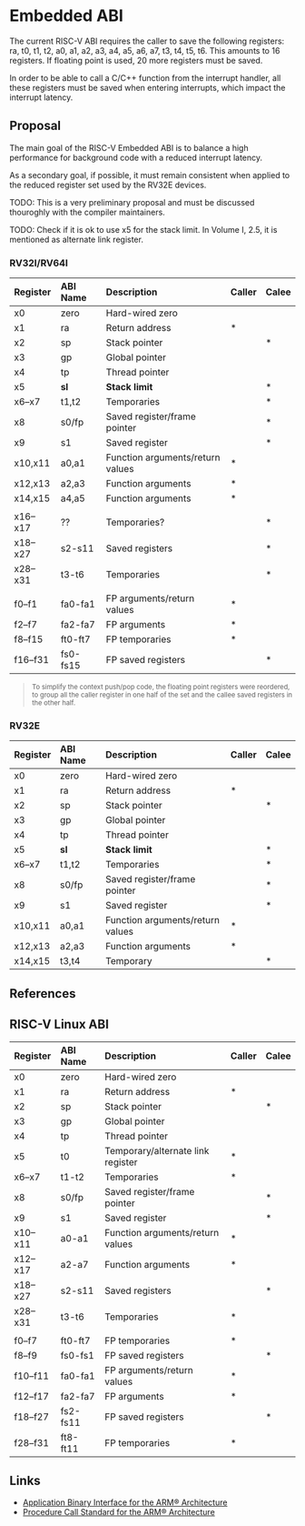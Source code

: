 # Embedded ABI

The current RISC-V ABI requires the caller to save the following registers: 
ra, t0, t1, t2, a0, a1, a2, a3, a4, a5, a6, a7, t3, t4, t5, t6. This amounts 
to 16 registers. If floating point is used, 20 more registers must be saved.

In order to be able to call a C/C++ function from the interrupt handler, all 
these registers must be saved when entering interrupts, which impact the
interrupt latency.

## Proposal

The main goal of the RISC-V Embedded ABI is to balance a high performance for background code with a reduced interrupt latency.

As a secondary goal, if possible, it must remain consistent when applied to the reduced register set used by the RV32E devices.

TODO: This is a very preliminary proposal and must be discussed thouroghly with the compiler maintainers.

TODO: Check if it is ok to use x5 for the stack limit. In Volume I, 2.5, it is mentioned as alternate link register.
### RV32I/RV64I

| Register | ABI Name | Description | Caller | Calee |
|:---------|:---------|:------------|--------|-------|
| x0 | zero | Hard-wired zero |  |  |
| x1 | ra | Return address | * |  |
| x2 | sp | Stack pointer |  | * |
| x3 | gp | Global pointer |  |  |
| x4 | tp | Thread pointer |  |  |
| x5 | **sl** | **Stack limit** |  | * |
| x6–x7 | t1,t2 | Temporaries | | * |
| x8 | s0/fp | Saved register/frame pointer |  | * |
| x9 | s1 | Saved register |  | * |
| x10,x11 | a0,a1 | Function arguments/return values | * |  |
| x12,x13 | a2,a3 | Function arguments | * |  |
| x14,x15 | a4,a5 | Function arguments | * |  |
|||||
| x16–x17 | ?? | Temporaries? |  | * |
| x18–x27 | s2-s11 | Saved registers |  | * |
| x28–x31 | t3-t6 | Temporaries |  | * |
|||||
| f0–f1 | fa0-fa1 | FP arguments/return values | * |  |
| f2–f7 | fa2-fa7 | FP arguments | * |  |
| f8–f15 | ft0-ft7 | FP temporaries | * |  |
| f16–f31 | fs0-fs15 | FP saved registers |  | * |

> <sup>To simplify the context push/pop code, 
the floating point registers were reordered, to group
all the caller register in one half of the set and the callee 
saved registers in the other half.</sup>

### RV32E

| Register | ABI Name | Description | Caller | Calee |
|:---------|:---------|:------------|--------|-------|
| x0 | zero | Hard-wired zero |  |  |
| x1 | ra | Return address | * |  |
| x2 | sp | Stack pointer |  | * |
| x3 | gp | Global pointer |  |  |
| x4 | tp | Thread pointer |  |  |
| x5 | **sl** | **Stack limit** |  | * |
| x6–x7 | t1,t2 | Temporaries |  | * |
| x8 | s0/fp | Saved register/frame pointer |  | * |
| x9 | s1 | Saved register |  | * |
| x10,x11 | a0,a1 | Function arguments/return values | * |  |
| x12,x13 | a2,a3 | Function arguments | * |  |
| x14,x15 | t3,t4 | Temporary | | * |

## References

## RISC-V Linux ABI

| Register | ABI Name | Description | Caller | Calee |
|:---------|:---------|:------------|--------|-------|
| x0 | zero | Hard-wired zero |  |  |
| x1 | ra | Return address | * |  |
| x2 | sp | Stack pointer |  | * |
| x3 | gp | Global pointer |  |  |
| x4 | tp | Thread pointer |  |  |
| x5 | t0 | Temporary/alternate link register | * |  |
| x6–x7 | t1-t2 | Temporaries | * |  |
| x8 | s0/fp | Saved register/frame pointer |  | * |
| x9 | s1 | Saved register |  | * |
| x10–x11 | a0-a1 | Function arguments/return values | * |  |
| x12–x17 | a2-a7 | Function arguments | * |  |
| x18–x27 | s2-s11 | Saved registers |  | * |
| x28–x31 | t3-t6 | Temporaries | * |  |
|||||
| f0–f7 | ft0-ft7 | FP temporaries | * |  |
| f8–f9 | fs0-fs1 | FP saved registers |  | * |
| f10–f11 | fa0-fa1 | FP arguments/return values | * |  |
| f12–f17 | fa2-fa7 | FP arguments | * |  |
| f18–f27 | fs2-fs11 | FP saved registers |  | * |
| f28–f31 | ft8-ft11 | FP temporaries | * |  |

## Links

- [Application Binary Interface for
the ARM® Architecture](http://infocenter.arm.com/help/topic/com.arm.doc.ihi0036b/IHI0036B_bsabi.pdf)
- [Procedure Call Standard for the ARM® Architecture](http://infocenter.arm.com/help/topic/com.arm.doc.ihi0042f/IHI0042F_aapcs.pdf)
